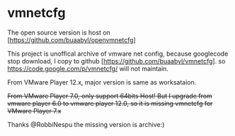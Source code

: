 vmnetcfg
========

The open source version is host on [https://github.com/buaabyl/openvmnetcfg]

This project is unoffical archive of vmware net config,
because googlecode stop download, I copy to github [https://github.com/buaabyl/vmnetcfg]. so https://code.google.com/p/vmnetcfg/ will not maintain.

From VMware Player 12.x, major version is same as worksataion.

~~From VMware Player 7.0, only support 64bits Host!
But I upgrade from vmware player 6.0 to vmware player 12.0,
so it is missing vmnetcfg for VMware Player 7.x~~

Thanks @RobbiNespu the missing version is archive:)



